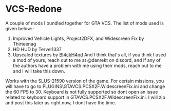 # VCS-Redone
A couple of mods I bundled together for GTA VCS. The list of mods used is given below:-
1. Improved Vehicle Lights, Project2DFX, and Widescreen Fix by Thirteenag
2. HD HUD by Tervel1337
3. Upscaled textures by [Bl4ckH4nd](https://gbatemp.net/members/bl4ckh4nd.609354)
And I think that's all, if you think I used a mod of yours, reach out to me at @danrekt on discord, and if any of the authors have a problem with me using their mods, reach out to me and I will take this down.

Works with the SLUS-21590 version of the game.
For certain missions, you will have to go to PLUGINS\GTAVCS.PCSX2F.WidescreenFix.ini and change the 60 FPS to 30. Keyboard is not fully supported so dont open an issue related to keyboard support in GTAVCS.PCSX2F.WidescreenFix.ini. I will zip and post this later as right now, I dont have the time.
